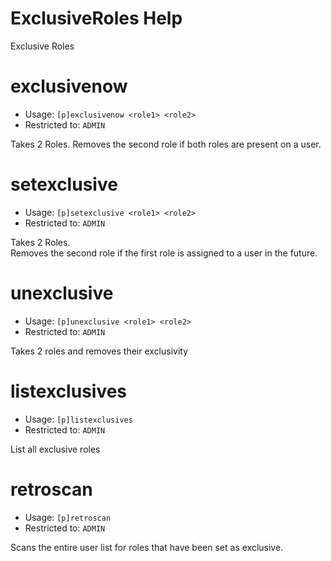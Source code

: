 # ExclusiveRoles Help

Exclusive Roles

# exclusivenow
 - Usage: `[p]exclusivenow <role1> <role2> `
 - Restricted to: `ADMIN`

Takes 2 Roles. Removes the second role if both roles are present on a user.

# setexclusive
 - Usage: `[p]setexclusive <role1> <role2> `
 - Restricted to: `ADMIN`

Takes 2 Roles.<br/>Removes the second role if the first role is assigned to a user in the future.

# unexclusive
 - Usage: `[p]unexclusive <role1> <role2> `
 - Restricted to: `ADMIN`

Takes 2 roles and removes their exclusivity

# listexclusives
 - Usage: `[p]listexclusives `
 - Restricted to: `ADMIN`

List all exclusive roles

# retroscan
 - Usage: `[p]retroscan `
 - Restricted to: `ADMIN`

Scans the entire user list for roles that have been set as exclusive.

